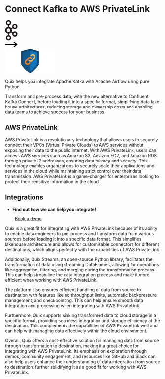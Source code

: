 # Connect Kafka to AWS PrivateLink

<div class="connect-images cards blog-grid-card" markdown>
<div>
<img src="../images/kafka_logo.png" width="40px" />
</div>
<div>
<img src="../images/arrow.svg" width="40px" />
</div>
<div>
<img src="./images/aws-privatelink_1.jpg" />
</div>
</div>

Quix helps you integrate Apache Kafka with Apache Airflow using pure Python.

Transform and pre-process data, with the new alternative to Confluent Kafka Connect, before loading it into a specific format, simplifying data lake house arthitectures, reducing storage and ownership costs and enabling data teams to achieve success for your business.

## AWS PrivateLink

AWS PrivateLink is a revolutionary technology that allows users to securely connect their VPCs (Virtual Private Clouds) to AWS services without exposing their data to the public internet. With AWS PrivateLink, users can access AWS services such as Amazon S3, Amazon EC2, and Amazon RDS through private IP addresses, ensuring data privacy and security. This technology enables organizations to securely scale their applications and services in the cloud while maintaining strict control over their data transmission. AWS PrivateLink is a game-changer for enterprises looking to protect their sensitive information in the cloud.

## Integrations

<div class="grid cards" markdown>

- __Find out how we can help you integrate!__

    <a class="md-button md-button--primary" href="https://share.hsforms.com/1iW0TmZzKQMChk0lxd_tGiw4yjw2?__hstc=175542013.2303933fbd746c0ac86d9ccbe9bc9100.1728383268831.1729603416735.1729620918855.31&__hssc=175542013.1.1729620918855&__hsfp=2132701734" target="_blank" style="margin:.5rem;">Book a demo</a>

</div>


Quix is a great fit for integrating with AWS PrivateLink because of its ability to enable data engineers to pre-process and transform data from various sources before loading it into a specific data format. This simplifies lakehouse architecture and allows for customizable connectors for different destinations, which aligns perfectly with the capabilities of AWS PrivateLink.

Additionally, Quix Streams, an open-source Python library, facilitates the transformation of data using streaming DataFrames, allowing for operations like aggregation, filtering, and merging during the transformation process. This can help streamline the data integration process and make it more efficient when working with AWS PrivateLink.

The platform also ensures efficient handling of data from source to destination with features like no throughput limits, automatic backpressure management, and checkpointing. This can help ensure smooth data integration and processing when integrating with AWS PrivateLink.

Furthermore, Quix supports sinking transformed data to cloud storage in a specific format, providing seamless integration and storage efficiency at the destination. This complements the capabilities of AWS PrivateLink well and can help with managing data effectively within the cloud environment.

Overall, Quix offers a cost-effective solution for managing data from source through transformation to destination, making it a great choice for integrating with AWS PrivateLink. Its emphasis on exploration through demos, community engagement, and resources like GitHub and Slack can also help users enhance their understanding of data integration from source to destination, further solidifying it as a good fit for working with AWS PrivateLink.

